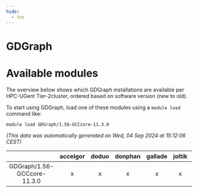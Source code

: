 ```yaml
---
hide:
  - toc
---
```


GDGraph
=======

# Available modules


The overview below shows which GDGraph installations are available per HPC-UGent Tier-2cluster, ordered based on software version (new to old).

To start using GDGraph, load one of these modules using a `module load` command like:

```shell
module load GDGraph/1.56-GCCcore-11.3.0
```

*(This data was automatically generated on Wed, 04 Sep 2024 at 15:12:06 CEST)*  

| |accelgor|doduo|donphan|gallade|joltik|shinx|skitty|
| :---: | :---: | :---: | :---: | :---: | :---: | :---: | :---: |
|GDGraph/1.56-GCCcore-11.3.0|x|x|x|x|x|-|x|
